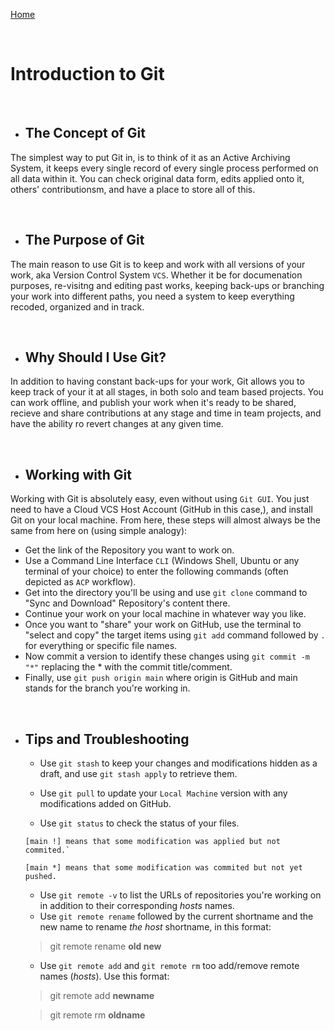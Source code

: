 [Home](README.md)

<br>

# Introduction to  Git

<br>

- ## The Concept of Git
The simplest way to put Git in, is to think of it as an Active Archiving System, it keeps every single record of every single process performed on all data within it.
You can check original data form, edits applied onto it, others' contributionsm, and have a place to store all of this.

<br>


- ## The Purpose of Git
The main reason to use Git is to keep and work with all versions of your work, aka Version Control System `VCS`. Whether it be for documenation purposes, re-visitng and editing past works, keeping back-ups or branching your work into different paths, you need a system to keep everything recoded, organized and in track.

<br>

- ## Why Should I Use Git?
In addition to having constant back-ups for your work, Git allows you to keep track of your it at all stages, in both solo and team based projects. You can work offline, and publish your work when it's ready to be shared, recieve and share contributions at any stage and time in team projects, and have the ability ro revert changes at any given time.

<br>

- ## Working with Git
Working with Git is absolutely easy, even without using `Git GUI`. You just need to have a Cloud VCS Host Account (GitHub in this case,), and install Git on your local machine. From here, these steps will almost always be the same from here on (using simple analogy):
- Get the link of the Repository you want to work on.
- Use a Command Line Interface `CLI` (Windows Shell, Ubuntu or any terminal of your choice) to enter the following commands (often depicted as `ACP` workflow).
- Get into the directory you'll be using and use `git clone` command to "Sync and Download" Repository's content there.
- Continue your work on your local machine in whatever way you like.
- Once you want to "share" your work on GitHub, use the terminal to "select and copy" the target items using `git add` command followed by `.` for everything or specific file names.
- Now commit a version to identify these changes using `git commit -m "*"` replacing the * with the commit title/comment.
- Finally, use `git push origin main` where origin is GitHub and main stands for the branch you're working in.

<br>

- ## Tips and Troubleshooting
  - Use `git stash` to keep your changes and modifications hidden as a draft, and use `git stash apply` to retrieve them.

  - Use `git pull` to update your `Local Machine` version with any modifications added on GitHub.

  - Use `git status` to check the status of your files.

   ```
   [main !] means that some modification was applied but not commited.` 
  
   [main *] means that some modification was commited but not yet pushed.

   ```
   
   - Use `git remote -v` to list the URLs of repositories you're working on in addition to their corresponding *hosts* names.
   - Use `git remote rename` followed by the current shortname and the new name to rename *the host* shortname, in this format:
   > git remote rename **old new**
   - Use `git remote add` and `git remote rm` too add/remove remote names (*hosts*). Use this format:
   > git remote add **newname**

   > git remote rm **oldname**
